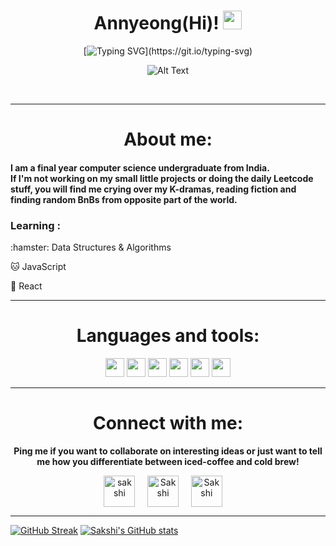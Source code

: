 <div align="center">
  
# Annyeong(Hi)! <img src="https://raw.githubusercontent.com/MartinHeinz/MartinHeinz/master/wave.gif" width="30px">
  
[![Typing SVG](https://readme-typing-svg.herokuapp.com?color=%23D2C3E4&vCenter=true&width=551&lines=Welcome+to+the+space!!;Hope+you+are+having+a+good+day.+;Let's+take+things+slow+and+enjoy+where+we+are.)](https://git.io/typing-svg)
 
![Alt Text](https://c.tenor.com/6Gr-6QEvE7EAAAAC/school-live-cute.gif)

</div>
</br>

<hr>
<h1 align="center">About me:</h1>
<p align="center">
<h4>
    I am a final year computer science undergraduate from India.<br> If I'm not working on my small little projects or doing the daily Leetcode stuff, you will find me crying over my K-dramas, reading fiction and finding random BnBs from opposite part of the world.
</div>
   
</p>
</hr>

<h3> Learning :</h3>
:hamster: Data Structures & Algorithms

:cat: JavaScript

:dog: React


<hr>
<h1 align="center">Languages and tools: </h1>
<p align="center">
<div align="center">
  <img src = 'https://github.com/MarikIshtar007/MarikIshtar007/blob/master/images/c-original.svg' width='30'/> <img src = 'https://github.com/MarikIshtar007/MarikIshtar007/blob/master/images/cpp.svg' width='30'/> <img src = 'https://github.com/MarikIshtar007/MarikIshtar007/blob/master/images/python2.png' height='30'/>  <img src = 'https://github.com/MarikIshtar007/MarikIshtar007/blob/master/images/html.svg' width='30'/> <img src = 'https://github.com/MarikIshtar007/MarikIshtar007/blob/master/images/css.svg' width='30'/> <img src = 'https://github.com/MarikIshtar007/MarikIshtar007/blob/master/images/js.svg' width='30'/>

</div>
   
</p>
</hr>

<hr>
<h1 align="center">Connect with me:</h1>
<p align="center">
<B>Ping me if you want to collaborate on interesting ideas or just want to tell me how you differentiate between iced-coffee and cold brew!</B>
<div align="center">
<a href="https://twitter.com/saakshiiiee" target="blank"><img align="center" src="https://user-images.githubusercontent.com/56168294/155589013-cbe40877-dfd6-4f23-9371-096d0e31f51d.png" alt="sakshi" height="50" width="50" /></a> &nbsp;&nbsp;&nbsp;
<a href="https://www.linkedin.com/in/sakshi-kumari-06/" target="blank"><img align="center" src="https://cdn-icons-png.flaticon.com/512/174/174857.png" alt="Sakshi" height="50" width="50" /></a>&nbsp;&nbsp;&nbsp;&nbsp;
  <a href="mailto:sakshi6820@gmail.com" target="blank"><img align="center" src="https://user-images.githubusercontent.com/56168294/155588782-a52d2433-08d7-4a3a-be84-1f4d4fdf06d6.png" alt="Sakshi" height="50" width="50" /></a>&nbsp;&nbsp;&nbsp;&nbsp;
</div>
   
</p>
</hr>

<hr>
<div algin=centre>
  
[![GitHub Streak](https://github-readme-streak-stats.herokuapp.com/?user=sakshi-06)](https://git.io/streak-stats)
[![Sakshi's GitHub stats](https://github-readme-stats.vercel.app/api?username=sakshi-06)](https://github.com/anuraghazra/github-readme-stats)
  
  </div>

</hr>
<!--
**sakshi-06/sakshi-06** is a ✨ _special_ ✨ repository because its `README.md` (this file) appears on your GitHub profile.

![](https://img.shields.io/badge/Code-C++-informational?style=flat&logo=<LOGO_NAME>&logoColor=white&color=2bbc8a)
![Sakshi's github stats](https://github-readme-stats.vercel.app/api?username=sakshi-06&show_icons=true&hide=[%22issues%22])

Here are some ideas to get you started:

- 🔭 I’m currently working on ...
- 🌱 I’m currently learning ...
- 👯 I’m looking to collaborate on ...
- 🤔 I’m looking for help with ...
- 💬 Ask me about ...
- 📫 How to reach me: ...
- 😄 Pronouns: ...
- ⚡ Fun fact: ...
![](https://img.shields.io/badge/<WORD_ON_LEFT>-<WORD_ON_RIGHT>-informational?style=flat&logo=<LOGO_NAME>&logoColor=white&color=2bbc8a)
-->
